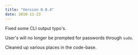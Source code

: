 ```yaml
---
title: "Version 0.0.4"
date: 2010-11-23
---
```


Fixed some CLI output typo's.

User's will no longer be prompted for passwords through `sudo`.

Cleaned up various places in the code-base.
